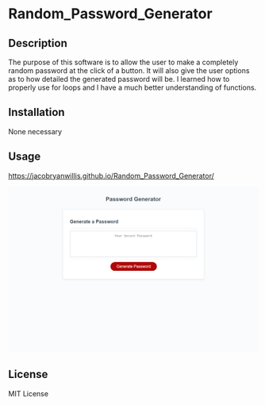 # Random_Password_Generator

## Description

The purpose of this software is to allow the user to make a completely random password at the click of a button. It will also give the user options as to how detailed the generated password will be. I learned how to properly use for loops and I have a much better understanding of functions.

## Installation

None necessary

## Usage

https://jacobryanwillis.github.io/Random_Password_Generator/

![Website-Screenshot](https://github.com/JacobRyanWillis/Random_Password_Generator/blob/bd57f2061449b9d9428c52ea308724b983c78c93/Assets/Screenshot.png)


## License

MIT License